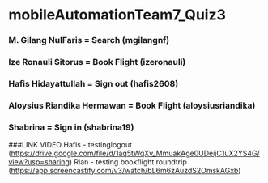 # mobileAutomationTeam7_Quiz3

### M. Gilang NulFaris = Search (mgilangnf) 
### Ize Ronauli Sitorus = Book Flight (izeronauli)
### Hafis Hidayattullah = Sign out (hafis2608) 
### Aloysius Riandika Hermawan = Book Flight (aloysiusriandika) 
### Shabrina = Sign in (shabrina19)

###LINK VIDEO
Hafis - testinglogout (https://drive.google.com/file/d/1aq5tWqXv_MmuakAge0UDeijC1uX2YS4G/view?usp=sharing)
Rian - testing bookflight roundtrip (https://app.screencastify.com/v3/watch/bL6m6zAuzdS2OmskAGxb)

